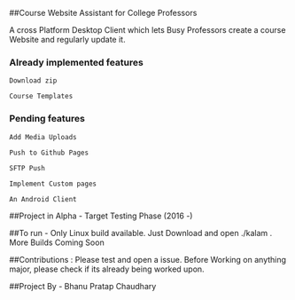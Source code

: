 ##Course Website Assistant for College Professors

A cross Platform Desktop Client which lets Busy Professors create a course Website and regularly update it.

### Already implemented features
	
	Download zip

	Course Templates

### Pending features
	
	Add Media Uploads
	
	Push to Github Pages

	SFTP Push

	Implement Custom pages

	An Android Client

##Project in Alpha - Target Testing Phase (2016 -)

##To run -
 Only Linux build available. Just Download and open ./kalam . More Builds Coming Soon

##Contributions : 
Please test and open a issue. Before Working on anything major, please check if its already being worked upon.

##Project By - Bhanu Pratap Chaudhary